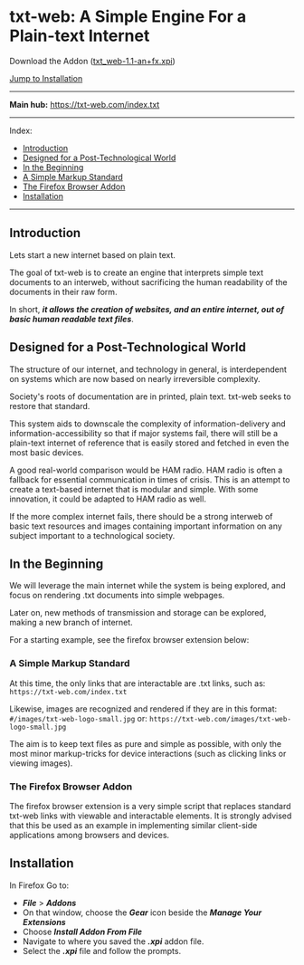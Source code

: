 # txt-web: A Simple Engine For a Plain-text Internet

Download the Addon ([txt_web-1.1-an+fx.xpi](https://github.com/the-switchboard/txt-web/raw/master/addon/txt_web-1.1.1-an%2Bfx.xpi))

[Jump to Installation](#installation)

---

**Main hub:** https://txt-web.com/index.txt

---

Index:
- [Introduction](introduction)
- [Designed for a Post-Technological World](designed-for-a-post-technological-world)
- [In the Beginning](in-the-beginning)
- [A Simple Markup Standard](a-simple-markup-standard)
- [The Firefox Browser Addon](the-firefox-browser-addon)
- [Installation](installation)
---

## Introduction

Lets start a new internet based on plain text.

The goal of txt-web is to create an engine that interprets simple text documents to an interweb, without sacrificing the human readability of the documents in their raw form.

In short, ***it allows the creation of websites, and an entire internet, out of basic human readable text files***.

## Designed for a Post-Technological World

The structure of our internet, and technology in general, is interdependent on systems which are now based on nearly irreversible complexity.

Society's roots of documentation are in printed, plain text. txt-web seeks to restore that standard.

This system aids to downscale the complexity of information-delivery and information-accessibility so that if major systems fail, there will still be a plain-text internet of reference that is easily stored and fetched in even the most basic devices.

A good real-world comparison would be HAM radio. HAM radio is often a fallback for essential communication in times of crisis. This is an attempt to create a text-based internet that is modular and simple. With some innovation, it could be adapted to HAM radio as well.

If the more complex internet fails, there should be a strong interweb of basic text resources and images containing important information on any subject important to a technological society.

## In the Beginning
We will leverage the main internet while the system is being explored, and focus on rendering .txt documents into simple webpages.

Later on, new methods of transmission and storage can be explored, making a new branch of internet.

For a starting example, see the firefox browser extension below:

### A Simple Markup Standard

At this time, the only links that are interactable are .txt links, such as:
`https://txt-web.com/index.txt`

Likewise, images are recognized and rendered if they are in this format:
`#/images/txt-web-logo-small.jpg`
or:
`https://txt-web.com/images/txt-web-logo-small.jpg`

The aim is to keep text files as pure and simple as possible, with only the most minor markup-tricks for device interactions (such as clicking links or viewing images).

### The Firefox Browser Addon
The firefox browser extension is a very simple script that replaces standard txt-web links with viewable and interactable elements. It is strongly advised that this be used as an example in implementing similar client-side applications among browsers and devices.

## Installation

In Firefox Go to:
- ***File*** > ***Addons***
- On that window, choose the ***Gear*** icon beside the ***Manage Your Extensions***
- Choose ***Install Addon From File***
- Navigate to where you saved the ***.xpi*** addon file.
- Select the ***.xpi*** file and follow the prompts.
